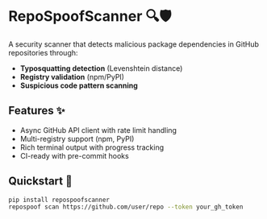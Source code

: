 # RepoSpoofScanner 🔍🛡️

A security scanner that detects malicious package dependencies in GitHub repositories through:
- **Typosquatting detection** (Levenshtein distance)
- **Registry validation** (npm/PyPI)
- **Suspicious code pattern scanning**

## Features ✨
- Async GitHub API client with rate limit handling
- Multi-registry support (npm, PyPI)
- Rich terminal output with progress tracking
- CI-ready with pre-commit hooks

## Quickstart 🚀
```bash
pip install repospoofscanner
repospoof scan https://github.com/user/repo --token your_gh_token
